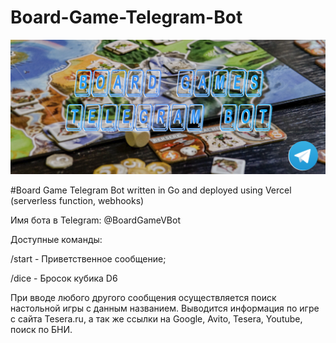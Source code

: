 # Board-Game-Telegram-Bot
![Image alt](https://github.com/SubochevaValeriya/Board-Game-Telegram-Bot/raw/main/internal/logo.png)

#Board Game Telegram Bot written in Go and deployed using Vercel (serverless function, webhooks)

Имя бота в Telegram: @BoardGameVBot

Доступные команды:

/start - Приветственное сообщение;

/dice - Бросок кубика D6

При вводе любого другого сообщения осуществляется поиск настольной игры с данным названием.
Выводится информация по игре с сайта Tesera.ru, а так же ссылки на Google, Avito, Tesera, Youtube, поиск по БНИ.
